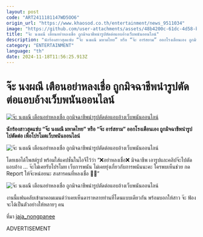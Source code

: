 ```yaml
---
layout: post
code: "ART2411181147WD5OO6"
origin_url: "https://www.khaosod.co.th/entertainment/news_9511034"
image: "https://github.com/user-attachments/assets/48b4200c-61dc-4d58-bc28-70f8e295c415"
title: "จ๊ะ นงผณี เตือนอย่าหลงเชื่อ ถูกมิจฉาชีพนำรูปตัดต่อแอบอ้างเว็บพนันออนไลน์"
description: "นักร้องสาวสุดแซ่บ “จ๊ะ นงผณี มหาดไทย” หรือ “จ๊ะ อาร์สยาม” ออกโรงเตือนเอง ถูกมิจฉาชีพนำรูปไปตัดต่อ เพื่อโปรโมตเว็บพนันออนไลน์"
category: "ENTERTAINMENT"
language: "th"
date: 2024-11-18T11:56:25.913Z
---
```


# จ๊ะ นงผณี เตือนอย่าหลงเชื่อ ถูกมิจฉาชีพนำรูปตัดต่อแอบอ้างเว็บพนันออนไลน์

[![จ๊ะ นงผณี เตือนอย่าหลงเชื่อ ถูกมิจฉาชีพนำรูปตัดต่อแอบอ้างเว็บพนันออนไลน์](https://www.khaosod.co.th/wpapp/uploads/2024/11/jaja_181167-1.jpg "จ๊ะ นงผณี เตือนอย่าหลงเชื่อ ถูกมิจฉาชีพนำรูปตัดต่อแอบอ้างเว็บพนันออนไลน์")](https://www.khaosod.co.th/wpapp/uploads/2024/11/jaja_181167-1.jpg)

**นักร้องสาวสุดแซ่บ “จ๊ะ นงผณี มหาดไทย” หรือ “จ๊ะ อาร์สยาม” ออกโรงเตือนเอง ถูกมิจฉาชีพนำรูปไปตัดต่อ เพื่อโปรโมตเว็บพนันออนไลน์**

![จ๊ะ นงผณี เตือนอย่าหลงเชื่อ ถูกมิจฉาชีพนำรูปตัดต่อแอบอ้างเว็บพนันออนไลน์](https://www.khaosod.co.th/wpapp/uploads/2024/11/jaja_181167-5.jpg)

โดยเธอได้โพสต์รูป พร้อมใส่แคปชั่นในไอจีไว้ว่า “❌อย่าหลงเชื่อ❌ มิจฉาชีพ เอารูปและคลิปจ๊ะไปตัดแอบอ้าง … จ๊ะไม่เคยรับโปรโมท เว็บการพนัน ไม่เคยยุ่งเกี่ยวกับการพนันนะคะ ใครพบเห็นช่วย กด Report ให้จ๊ะหน่อยนะ สงสารคนที่หลงเชื่อ 🙏🏻”

![จ๊ะ นงผณี เตือนอย่าหลงเชื่อ ถูกมิจฉาชีพนำรูปตัดต่อแอบอ้างเว็บพนันออนไลน์](https://www.khaosod.co.th/wpapp/uploads/2024/11/jaja_181167-4.jpg)

งานนี้แฟนคลับเข้ามาคอมเมนต์ว่าเคยเห็นดาราหลายท่านที่โดนแบบเดียวกัน พร้อมบอกให้สาว จ๊ะ ฟ้องจะได้เป็นตัวอย่างให้หลายๆ คน

ที่มา [jaja\_nongpanee](https://www.instagram.com/jaja_nongpanee/)

ADVERTISEMENT